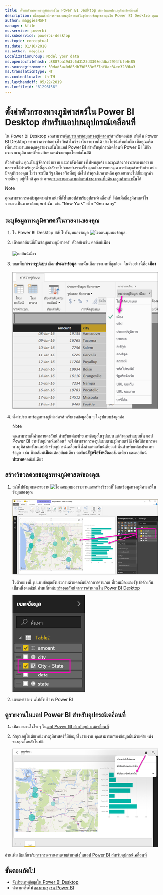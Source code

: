 ```yaml
---
title: ตั้งค่าตัวกรองทางภูมิศาสตร์ใน Power BI Desktop สำหรับแอปบนอุปกรณ์เคลื่อนที่
description: เมื่อคุณตั้งค่าการกรองทางภูมิศาสตร์ในรูปแบบข้อมูลของคุณใน Power BI Desktop คุณสามารถกรองข้อมูลตามตำแหน่งของคุณได้โดยอัตโนมัติในแอป Power BI สำหรับอุปกรณ์เคลื่อนที่
author: maggiesMSFT
manager: kfile
ms.service: powerbi
ms.subservice: powerbi-desktop
ms.topic: conceptual
ms.date: 01/16/2018
ms.author: maggies
LocalizationGroup: Model your data
ms.openlocfilehash: b8887ba39d3c6d3123d3308eddba2994fbfe6485
ms.sourcegitcommit: 60dad5aa0d85db790553e537bf8ac34ee3289ba3
ms.translationtype: MT
ms.contentlocale: th-TH
ms.lasthandoff: 05/29/2019
ms.locfileid: "61296156"
---
```

# <a name="set-geographic-filters-in-power-bi-desktop-for-the-mobile-apps"></a>ตั้งค่าตัวกรองทางภูมิศาสตร์ใน Power BI Desktop สำหรับแอปบนอุปกรณ์เคลื่อนที่
ใน Power BI Desktop คุณสามารถ[จัดประเภทข้อมูลทางภูมิศาสตร์](desktop-data-categorization.md)สำหรับคอลัมน์ เพื่อให้ Power BI Desktop ทราบว่าควรทำอย่างไรกับค่าในวิชวลในรายงานได้ ประโยชน์เพิ่มเติมคือ เมื่อคุณหรือเพื่อนร่วมงานของคุณดูรายงานนั้นในแอป Power BI สำหรับอุปกรณ์เคลื่อนที่ Power BI ใช้ตัวกรองทางภูมิศาสตร์ที่ตรงกับตำแหน่งของคุณโดยอัตโนมัติ 

ตัวอย่างเช่น คุณเป็นผู้จัดการฝ่ายขาย และกำลังเดินทางไปพบลูกค้า และคุณต้องการจะกรองยอดขายและรายได้สำหรับลูกค้าที่คุณกำลังจะไปพบอย่างรวดเร็ว คุณต้องการแยกดูเฉพาะข้อมูลสำหรับตำแหน่งปัจจุบันของคุณ ไม่ว่า จะเป็น รัฐ เมือง หรือที่อยู่ ต่อไป ถ้าคุณมีเวลาเหลือ คุณอยากจะไปเยี่ยมลูกค้ารายอื่น ๆ อยู่ที่ใกล้ คุณสามารถ[กรองรายงานตามตำแหน่งของคุณเพื่อค้นหาลูกค้าเหล่านั้น](consumer/mobile/mobile-apps-geographic-filtering.md)ได้

> [!NOTE]
> คุณสามารถกรองข้อมูลตามตำแหน่งที่ตั้งในแอปสำหรับอุปกรณ์เคลื่อนที่ ก็ต่อเมื่อชื่อภูมิศาสตร์ในรายงานเป็นภาษาอังกฤษเท่านั้น &#150; เช่น "New York" หรือ "Germany"
> 
> 

## <a name="identify-geographic-data-in-your-report"></a>ระบุข้อมูลทางภูมิศาสตร์ในรายงานของคุณ
1. ใน Power BI Desktop สลับไปยังมุมมองข้อมูล ![ไอคอนมุมมองข้อมูล](media/desktop-mobile-geofiltering/pbi_desktop_data_icon.png).
2. เลือกคอลัมน์ที่เป็นข้อมูลทางภูมิศาสตร์ &#151; ตัวอย่างเช่น คอลัมน์เมือง
   
    ![คอลัมน์เมือง](media/desktop-mobile-geofiltering/power-bi-desktop-geo-column.png)
3. บนแท็บ**การวางรูปแบบ** เลือก**ประเภทข้อมูล** จากนั้นเลือกประเภทที่ถูกต้อง &#151; ในตัวอย่างนี้คือ **เมือง**
   
    ![กล่องประเภทข้อมูล](media/desktop-mobile-geofiltering/power-bi-desktop-geo-category.png)
4. ตั้งค่าประเภทข้อมูลทางภูมิศาสตร์สำหรับเขตข้อมูลอื่น ๆ ในรูปแบบข้อมูลต่อ 
   
   > [!NOTE]
   > คุณสามารถตั้งค่าหลายคอลัมน์ สำหรับแต่ละประเภทข้อมูลในรูปแบบ แต่ถ้าคุณทำแบบนั้น แอป Power BI สำหรับอุปกรณ์เคลื่อนที่ จะไม่สามารถกรองรูปแบบตามภูมิศาสตร์ได้ เพื่อใช้การกรองทางภูมิศาสตร์ในแอปสำหรับอุปกรณ์เคลื่อนที่ ตั้งค่าแค่คอลัมน์เดียวเท่านั้นสำหรับแต่ละประเภทข้อมูล &#151; เช่น มีคอลัมน์**เมือง**แค่คอลัมน์เดียว คอลัมน์**รัฐหรือจังหวัด**คอลัมน์เดียว และคอลัมน์**ประเทศ**คอลัมน์เดียว 
   > 
   > 

## <a name="create-visuals-with-your-geographic-data"></a>สร้างวิชวลด้วยข้อมูลทางภูมิศาสตร์ของคุณ
1. สลับไปยังมุมมองรายงาน ![ไอคอนมุมมองรายงาน](media/desktop-mobile-geofiltering/power-bi-desktop-report-icon.png)และสร้างวิชวลที่ใช้เขตข้อมูลทางภูมิศาสตร์ในข้อมูลของคุณ 
   
    ![รายงานที่มีแผนที่](media/desktop-mobile-geofiltering/power-bi-desktop-geo-report.png)
   
    ในตัวอย่างนี้ รูปแบบข้อมูลยังประกอบด้วยคอลัมน์จากการคำนวณ ที่รวมเมืองและรัฐเข้าด้วยกันเป็นหนึ่งคอลัมน์ อ่านเกี่ยวกับ[สร้างคอลัมน์จากการคำนวณใน Power BI Desktop](desktop-calculated-columns.md)
   
    ![เขตข้อมูล เมือง + รัฐ](media/desktop-mobile-geofiltering/power-bi-desktop-city-state-column.png)
2. เผยแพร่รายงานไปยังบริการ Power BI

## <a name="view-the-report-in-power-bi-mobile-app"></a>ดูรายงานในแอป Power BI สำหรับอุปกรณ์เคลื่อนที่
1. เปิดรายงานในใด ๆ ใน[แอป Power BI สำหรับอุปกรณ์เคลื่อนที่](consumer/mobile/mobile-apps-for-mobile-devices.md)
2. ถ้าคุณอยู่ในตำแหน่งทางภูมิศาสตร์ที่มีข้อมูลในรายงาน คุณสามารถกรองข้อมูลนั้นด้วยตำแหน่งของคุณโดยอัตโนมัติ
   
    ![ตัวกรองทางภูมิศาสตร์ในแอปสำหรับอุปกรณ์เคลื่อนที่](media/desktop-mobile-geofiltering/power-bi-mobile-geo-map-set-filter.png)

อ่านเพิ่มเติมเกี่ยวกับ[การกรองรายงานตามตำแหน่งในแอป Power BI สำหรับอุปกรณ์เคลื่อนที่](consumer/mobile/mobile-apps-geographic-filtering.md)

## <a name="next-steps"></a>ขั้นตอนถัดไป
* [จัดประเภทข้อมูลใน Power BI Desktop](desktop-data-categorization.md)  
* คำถามหรือไม่ [ลองถามชุมชน Power BI](http://community.powerbi.com/)


